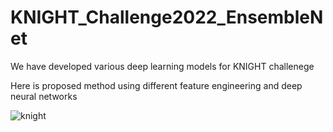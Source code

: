 # KNIGHT_Challenge2022_EnsembleNet
We have developed various deep learning models for KNIGHT challenege

Here is proposed method using different feature engineering and deep neural networks

![knight](https://user-images.githubusercontent.com/46267777/158382743-da7d625a-8df4-4b5a-8ba7-5829b0da55c8.png)

